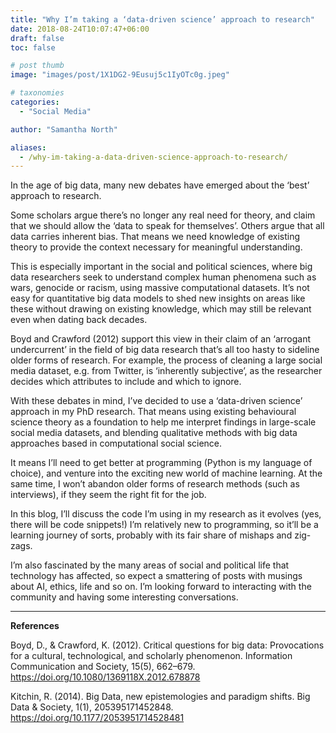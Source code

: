 ```yaml
---
title: "Why I’m taking a ‘data-driven science’ approach to research"
date: 2018-08-24T10:07:47+06:00
draft: false
toc: false

# post thumb
image: "images/post/1X1DG2-9Eusuj5c1IyOTc0g.jpeg"

# taxonomies
categories:
  - "Social Media"

author: "Samantha North"

aliases:
  - /why-im-taking-a-data-driven-science-approach-to-research/
---
```


In the age of big data, many new debates have emerged about the ‘best’ approach to research.

Some scholars argue there’s no longer any real need for theory, and claim that we should allow the ‘data to speak for themselves’. Others argue that all data carries inherent bias. That means we need knowledge of existing theory to provide the context necessary for meaningful understanding.

This is especially important in the social and political sciences, where big data researchers seek to understand complex human phenomena such as wars, genocide or racism, using massive computational datasets. It’s not easy for quantitative big data models to shed new insights on areas like these without drawing on existing knowledge, which may still be relevant even when dating back decades.

Boyd and Crawford (2012) support this view in their claim of an ‘arrogant undercurrent’ in the field of big data research that’s all too hasty to sideline older forms of research. For example, the process of cleaning a large social media dataset, e.g. from Twitter, is ‘inherently subjective’, as the researcher decides which attributes to include and which to ignore.

With these debates in mind, I’ve decided to use a ‘data-driven science’ approach in my PhD research. That means using existing behavioural science theory as a foundation to help me interpret findings in large-scale social media datasets, and blending qualitative methods with big data approaches based in computational social science.

It means I’ll need to get better at programming (Python is my language of choice), and venture into the exciting new world of machine learning. At the same time, I won’t abandon older forms of research methods (such as interviews), if they seem the right fit for the job.

In this blog, I’ll discuss the code I’m using in my research as it evolves (yes, there will be code snippets!) I’m relatively new to programming, so it’ll be a learning journey of sorts, probably with its fair share of mishaps and zig-zags.

I’m also fascinated by the many areas of social and political life that technology has affected, so expect a smattering of posts with musings about AI, ethics, life and so on. I’m looking forward to interacting with the community and having some interesting conversations.

***

**References**

Boyd, D., & Crawford, K. (2012). Critical questions for big data: Provocations for a cultural, technological, and scholarly phenomenon. Information Communication and Society, 15(5), 662–679. https://doi.org/10.1080/1369118X.2012.678878

Kitchin, R. (2014). Big Data, new epistemologies and paradigm shifts. Big Data & Society, 1(1), 205395171452848. https://doi.org/10.1177/2053951714528481